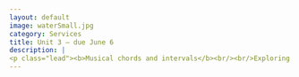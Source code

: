 ```yaml
---
layout: default
image: waterSmall.jpg
category: Services
title: Unit 3 – due June 6
description: |
<p class="lead"><b>Musical chords and intervals</b><br/><br/>Exploring fundamental concepts of Western musical events.<br/><br/><a href="/unit3/">Read more...</a></p>
---
```

